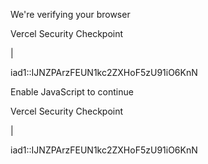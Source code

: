 We're verifying your browser

Vercel Security Checkpoint

|

iad1::IJNZPArzFEUN1kc2ZXHoF5zU91iO6KnN

Enable JavaScript to continue

Vercel Security Checkpoint

|

iad1::IJNZPArzFEUN1kc2ZXHoF5zU91iO6KnN
